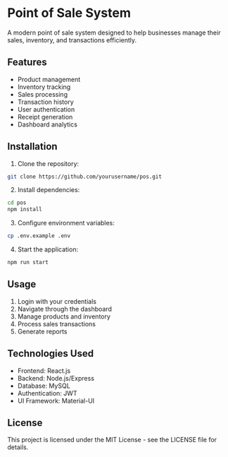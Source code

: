 # Point of Sale System

A modern point of sale system designed to help businesses manage their sales, inventory, and transactions efficiently.

## Features

- Product management
- Inventory tracking
- Sales processing
- Transaction history
- User authentication
- Receipt generation
- Dashboard analytics

## Installation

1. Clone the repository:
```bash
git clone https://github.com/yourusername/pos.git
```

2. Install dependencies:
```bash
cd pos
npm install
```

3. Configure environment variables:
```bash
cp .env.example .env
```

4. Start the application:
```bash
npm run start
```

## Usage

1. Login with your credentials
2. Navigate through the dashboard
3. Manage products and inventory
4. Process sales transactions
5. Generate reports

## Technologies Used

- Frontend: React.js
- Backend: Node.js/Express
- Database: MySQL
- Authentication: JWT
- UI Framework: Material-UI

## License

This project is licensed under the MIT License - see the LICENSE file for details.
